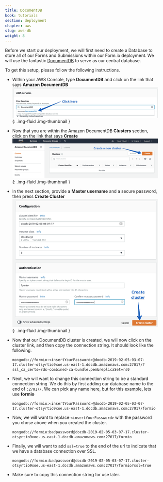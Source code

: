 ```yaml
---
title: DocumentDB
book: tutorials
section: deployment
chapter: aws
slug: aws-db
weight: 8
---
```

Before we start our deployment, we will first need to create a Database to store all of our Forms and Submissions within our Form.io deployment. We will use the fantastic [DocumentDB](https://aws.amazon.com/documentdb/) to serve as our central database.

To get this setup, please follow the following instructions.

 - Within your AWS Console, type **DocumentDB** and click on the link that says **Amazon DocumentDB**
   ![](/assets/img/integrations/aws/eb/dbsearch.png){: .img-fluid .img-thumbnail }
   
 - Now that you are within the Amazon DocumentDB **Clusters** section, click on the link that says **Create** 
   ![](/assets/img/integrations/aws/eb/newcluster.png){: .img-fluid .img-thumbnail }
   
 - In the next section, provide a **Master username** and a secure password, then press **Create Cluster**
   ![](/assets/img/integrations/aws/eb/createcluster.png){: .img-fluid .img-thumbnail }
   
 - Now that our DocumentDB cluster is created, we will now click on the cluster link, and then copy the connection string. It should look like the following.
 
    ```
    mongodb://formio:<insertYourPassword>@docdb-2019-02-05-03-07-17.cluster-otsyrtio9xoe.us-east-1.docdb.amazonaws.com:27017/?ssl_ca_certs=rds-combined-ca-bundle.pem&replicaSet=rs0
    ```

 - Next, we will want to change this connection string to be a standard connection string. We do this by first adding our database name to the end of ```:27017/```. We can pick any name here, but for this example, lets use **formio**
 
    ```
    mongodb://formio:<insertYourPassword>@docdb-2019-02-05-03-07-17.cluster-otsyrtio9xoe.us-east-1.docdb.amazonaws.com:27017/formio
    ```
    
 - Now, we will want to replace ```<insertYourPassword>``` with the password you chose above when you created the cluster.
 
    ```
    mongodb://formio:badpassword@docdb-2019-02-05-03-07-17.cluster-otsyrtio9xoe.us-east-1.docdb.amazonaws.com:27017/formio
    ```
    
 - Finally, we will want to add ```ssl=true``` to the end of the url to indicate that we have a database connection over SSL.
 
    ```
    mongodb://formio:badpassword@docdb-2019-02-05-03-07-17.cluster-otsyrtio9xoe.us-east-1.docdb.amazonaws.com:27017/formio?ssl=true
    ```
    
 - Make sure to copy this connection string for use later.
